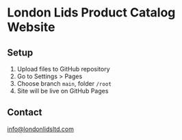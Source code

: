 
# London Lids Product Catalog Website

## Setup
1. Upload files to GitHub repository
2. Go to Settings > Pages
3. Choose branch `main`, folder `/root`
4. Site will be live on GitHub Pages

## Contact
info@londonlidsltd.com
